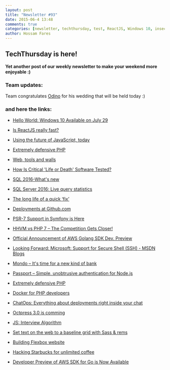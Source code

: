 ```yaml
---
layout: post
title: "Newsletter #93"
date: 2015-06-4 13:48
comments: true
categories: [newsletter, techthursday, test, ReactJS, Windows 10, insecurity, web tools, SQL Server 2016, Github, deployments, SSH, Mondo, passportjs, PHP, Docker, Octpress, Algorithm, sassline, Starbucks, AWS, javascript]
author: Hossam Fares
---
```


## TechThursday is here!

**Yet another post of our weekly newsletter to make your weekend more enjoyable :)**

### Team updates:

Team congratulates [Odino](http://tech.namshi.com/team/#Alessandro%20Nadalin) for his wedding that will be held today :)
 
### and here the links:
* [Hello World: Windows 10 Available on July 29](http://blogs.windows.com/bloggingwindows/2015/06/01/hello-world-windows-10-available-on-july-29/)

* [Is ReactJS really fast?](http://blog.500tech.com/is-reactjs-fast/)

* [Using the future of JavaScript, today](https://steveedson.co.uk/javascript/es6/)

* [Extremely defensive PHP](http://bit.ly/1SXtMkg)

<!-- more -->
* [Web, tools and walls](http://www.didoo.net/2015/06/web-tools-and-walls/)

* [How Is Critical 'Life or Death' Software Tested?](http://motherboard.vice.com/en_uk/read/how-is-critical-life-or-death-software-tested)

* [SQL 2016-What's new](http://blogs.technet.com/b/dataplatforminsider/archive/2015/05/04/sql-server-2016-public-preview-coming-this-summer.aspx)

* [SQL Server 2016: Live query statistics](http://www.dbi-services.com/index.php/blog/entry/sql-server-2016-live-query-statistics)

* [The long  life of a quick ‘fix’](http://www.washingtonpost.com/sf/business/2015/05/31/net-of-insecurity-part-2/)

* [Deployments at Github.com](http://githubengineering.com/deploying-branches-to-github-com/)

* [PSR-7 Support in Symfony is Here](http://symfony.com/blog/psr-7-support-in-symfony-is-here)

* [HHVM vs PHP 7 – The Competition Gets Closer!](https://kinsta.com/blog/hhvm-vs-php-7/)

* [Official Announcement of AWS Golang SDK Dev. Preview](https://aws.amazon.com/blogs/aws/developer-preview-of-aws-sdk-for-go-is-now-available/)

* [Looking Forward: Microsoft:  Support for Secure Shell (SSH) - MSDN Blogs](http://blogs.msdn.com/b/powershell/archive/2015/06/03/looking-forward-microsoft-support-for-secure-shell-ssh.aspx)

* [Mondo – It's time for a new kind of bank](https://getmondo.co.uk/blog/)

* [Passport – Simple, unobtrusive authentication for Node.js](http://www.passportjs.org/)

* [Extremely defensive PHP](http://bit.ly/1SXtMkg)

* [Docker for PHP developers](http://bit.ly/1FVjL0k)

* [ChatOps: Everything about deployments right inside your chat](http://bit.ly/1dggqz3)

* [Octpress 3.0 is comming](http://octopress.org/2015/01/15/octopress-3.0-is-coming/)

* [JS: Interview Algorithm](http://www.thatjsdude.com/interview/js1.html#removeDuplicate)

* [Set text on the web to a baseline grid with Sass & rems](https://sassline.com/)

* [Building Flexbox website](http://www.flexbox.website/)

* [Hacking Starbucks for unlimited coffee](http://sakurity.com/blog/2015/05/21/starbucks.html)

* [Developer Preview of AWS SDK for Go is Now Available](https://aws.amazon.com/blogs/aws/developer-preview-of-aws-sdk-for-go-is-now-available)
